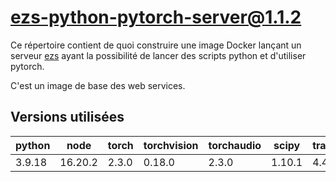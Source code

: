 # ezs-python-pytorch-server@1.1.2

Ce répertoire contient de quoi construire une image Docker lançant un serveur
[ezs](https://github.com/Inist-CNRS/ezs) ayant la possibilité de lancer des
scripts python et d'utiliser pytorch.

C'est un image de base des web services.

## Versions utilisées

| python | node    | torch | torchvision | torchaudio | scipy  | transformers | flair |
|--------|---------|-------|-------------|------------|--------|--------------|-------|
| 3.9.18 | 16.20.2 | 2.3.0 | 0.18.0      | 2.3.0      | 1.10.1 | 4.41.2       | 0.10  |
